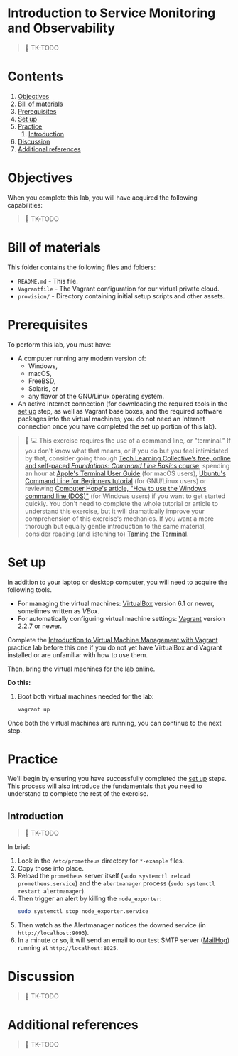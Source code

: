 # Introduction to Service Monitoring and Observability

> :construction: TK-TODO

# Contents

1. [Objectives](#objectives)
1. [Bill of materials](#bill-of-materials)
1. [Prerequisites](#prerequisites)
1. [Set up](#set-up)
1. [Practice](#practice)
    1. [Introduction](#introduction)
1. [Discussion](#discussion)
1. [Additional references](#additional-references)

# Objectives

When you complete this lab, you will have acquired the following capabilities:

> :construction: TK-TODO

# Bill of materials

This folder contains the following files and folders:

* `README.md` - This file.
* `Vagrantfile` - The Vagrant configuration for our virtual private cloud.
* `provision/` - Directory containing initial setup scripts and other assets.

# Prerequisites

To perform this lab, you must have:

* A computer running any modern version of:
    * Windows,
    * macOS,
    * FreeBSD,
    * Solaris, or
    * any flavor of the GNU/Linux operating system.
* An active Internet connection (for downloading the required tools in the [set up](#set-up) step, as well as Vagrant base boxes, and the required software packages into the virtual machines; you do not need an Internet connection once you have completed the set up portion of this lab).

> :beginner: :computer: This exercise requires the use of a command line, or "terminal." If you don't know what that means, or if you do but you feel intimidated by that, consider going through [Tech Learning Collective&rsquo;s free, online and self-paced *Foundations: Command Line Basics* course](https://techlearningcollective.com/foundations/), spending an hour at [Apple's Terminal User Guide](https://support.apple.com/guide/terminal/) (for macOS users), [Ubuntu's Command Line for Beginners tutorial](https://ubuntu.com/tutorials/command-line-for-beginners) (for GNU/Linux users) or reviewing [Computer Hope's article, "How to use the Windows command line (DOS)"](http://www.computerhope.com/issues/chusedos.htm) (for Windows users) if you want to get started quickly. You don't need to complete the whole tutorial or article to understand this exercise, but it will dramatically improve your comprehension of this exercise's mechanics. If you want a more thorough but equally gentle introduction to the same material, consider reading (and listening to) [Taming the Terminal](https://www.bartbusschots.ie/s/blog/taming-the-terminal/).

# Set up

In addition to your laptop or desktop computer, you will need to acquire the following tools.

* For managing the virtual machines: [VirtualBox](https://www.virtualbox.org/) version 6.1 or newer, sometimes written as *VBox*.
* For automatically configuring virtual machine settings: [Vagrant](https://vagrantup.com/) version 2.2.7 or newer.

Complete the [Introduction to Virtual Machine Management with Vagrant](../introduction-to-virtual-machine-management-with-vagrant/README.md) practice lab before this one if you do not yet have VirtualBox and Vagrant installed or are unfamiliar with how to use them.

Then, bring the virtual machines for the lab online.

**Do this:**

1. Boot both virtual machines needed for the lab:
    ```sh
    vagrant up
    ```

Once both the virtual machines are running, you can continue to the next step.

# Practice

We'll begin by ensuring you have successfully completed the [set up](#set-up) steps. This process will also introduce the fundamentals that you need to understand to complete the rest of the exercise.

## Introduction

> :construction: TK-TODO

In brief:

1. Look in the `/etc/prometheus` directory for `*-example` files.
1. Copy those into place.
1. Reload the `prometheus` server itself (`sudo systemctl reload prometheus.service`) and the `alertmanager` process (`sudo systemctl restart alertmanager`).
1. Then trigger an alert by killing the `node_exporter`:
    ```sh
    sudo systemctl stop node_exporter.service
    ```
1. Then watch as the Alertmanager notices the downed service (in `http://localhost:9093`).
1. In a minute or so, it will send an email to our test SMTP server ([MailHog](https://github.com/mailhog/MailHog)) running at `http://localhost:8025`.

# Discussion

> :construction: TK-TODO

# Additional references

> :construction: TK-TODO
